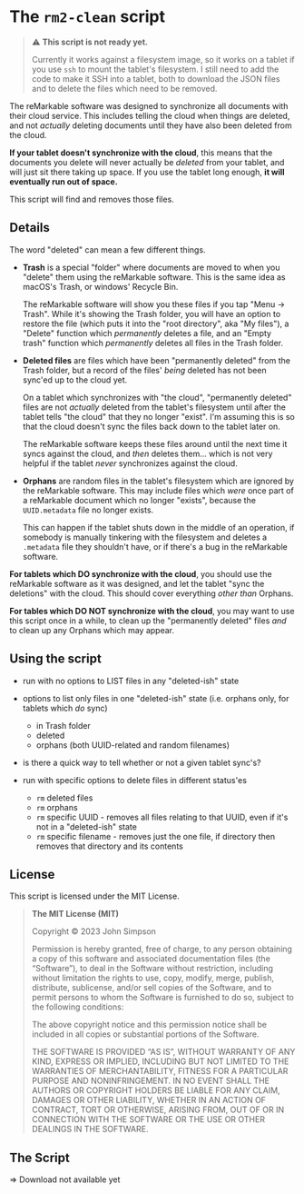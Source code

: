 # The `rm2-clean` script

> &#x26A0;&#xFE0F; **This script is not ready yet.**
>
> Currently it works against a filesystem image, so it works on a tablet if you use `ssh` to mount the tablet's filesystem. I still need to add the code to make it SSH into a tablet, both to download the JSON files and to delete the files which need to be removed.


The reMarkable software was designed to synchronize all documents with their cloud service. This includes telling the cloud when things are deleted, and not *actually* deleting documents until they have also been deleted from the cloud.

**If your tablet doesn't synchronize with the cloud**, this means that the documents you delete will never actually be *deleted* from your tablet, and will just sit there taking up space. If you use the tablet long enough, **it will eventually run out of space.**

This script will find and removes those files.

## Details

The word "deleted" can mean a few different things.

* **Trash** is a special "folder" where documents are moved to when you "delete" them using the reMarkable software. This is the same idea as macOS's Trash, or windows' Recycle Bin.

    The reMarkable software will show you these files if you tap "Menu &#x2192; Trash". While it's showing the Trash folder, you will have an option to restore the file (which puts it into the "root directory", aka "My files"), a "Delete" function which *permanently* deletes a file, and an "Empty trash" function which *permanently* deletes all files in the Trash folder.

* **Deleted files** are files which have been "permanently deleted" from the Trash folder, but a record of the files' *being* deleted has not been sync'ed up to the cloud yet.

    On a tablet which synchronizes with "the cloud", "permanently deleted" files are not *actually* deleted from the tablet's filesystem until after the tablet tells "the cloud" that they no longer "exist". I'm assuming this is so that the cloud doesn't sync the files back down to the tablet later on.

    The reMarkable software keeps these files around until the next time it syncs against the cloud, and *then* deletes them... which is not very helpful if the tablet *never* synchronizes against the cloud.

* **Orphans** are random files in the tablet's filesystem which are ignored by the reMarkable software. This may include files which *were* once part of a reMarkable document which no longer "exists", because the `UUID.metadata` file no longer exists.

    This can happen if the tablet shuts down in the middle of an operation, if somebody is manually tinkering with the filesystem and deletes a `.metadata` file they shouldn't have, or if there's a bug in the reMarkable software.


**For tablets which DO synchronize with the cloud**, you should use the reMarkable software as it was designed, and let the tablet "sync the deletions" with the cloud. This should cover everything *other than* Orphans.

**For tables which DO NOT synchronize with the cloud**, you may want to use this script once in a while, to clean up the "permanently deleted" files *and* to clean up any Orphans which may appear.

## Using the script

- run with no options to LIST files in any "deleted-ish" state

- options to list only files in one "deleted-ish" state (i.e. orphans only, for tablets which *do* sync)
    - in Trash folder
    - deleted
    - orphans (both UUID-related and random filenames)

- is there a quick way to tell whether or not a given tablet sync's?

- run with specific options to delete files in different status'es
    - `rm` deleted files
    - `rm` orphans
    - `rm` specific UUID - removes all files relating to that UUID, even if it's not in a "deleted-ish" state
    - `rm` specific filename - removes just the one file, if directory then removes that directory and its contents

## License

This script is licensed under the MIT License.

> **The MIT License (MIT)**
>
> Copyright &copy; 2023 John Simpson
>
> Permission is hereby granted, free of charge, to any person obtaining a copy of this software and associated documentation files (the “Software”), to deal in the Software without restriction, including without limitation the rights to use, copy, modify, merge, publish, distribute, sublicense, and/or sell copies of the Software, and to permit persons to whom the Software is furnished to do so, subject to the following conditions:
>
> The above copyright notice and this permission notice shall be included in all copies or substantial portions of the Software.
>
> THE SOFTWARE IS PROVIDED “AS IS”, WITHOUT WARRANTY OF ANY KIND, EXPRESS OR IMPLIED, INCLUDING BUT NOT LIMITED TO THE WARRANTIES OF MERCHANTABILITY, FITNESS FOR A PARTICULAR PURPOSE AND NONINFRINGEMENT. IN NO EVENT SHALL THE AUTHORS OR COPYRIGHT HOLDERS BE LIABLE FOR ANY CLAIM, DAMAGES OR OTHER LIABILITY, WHETHER IN AN ACTION OF CONTRACT, TORT OR OTHERWISE, ARISING FROM, OUT OF OR IN CONNECTION WITH THE SOFTWARE OR THE USE OR OTHER DEALINGS IN THE SOFTWARE.

## The Script

&#x21D2; Download not available yet

